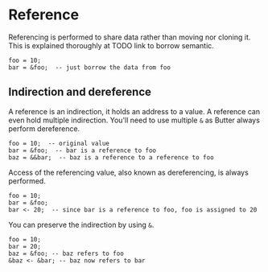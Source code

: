 # Reference

Referencing is performed to share data rather than moving nor cloning it. This is explained thoroughly at TODO link to borrow semantic.

```butter
foo = 10;
bar = &foo;  -- just borrow the data from foo
```

## Indirection and dereference

A reference is an indirection, it holds an address to a value. A reference can even hold multiple indirection. You'll need to use multiple `&` as Butter always perform dereference.

```butter
foo = 10;  -- original value
bar = &foo;  -- bar is a reference to foo
baz = &&bar;  -- baz is a reference to a reference to foo
```

Access of the referencing value, also known as dereferencing, is always performed.

```butter
foo = 10;
bar = &foo;
bar <- 20;  -- since bar is a reference to foo, foo is assigned to 20
```

You can preserve the indirection by using `&`.

```butter
foo = 10;
bar = 20;
baz = &foo; -- baz refers to foo
&baz <- &bar; -- baz now refers to bar
```
